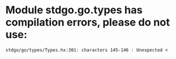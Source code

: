 # Module stdgo.go.types has compilation errors, please do not use:
```
stdgo/go/types/Types.hx:301: characters 145-146 : Unexpected <

```

